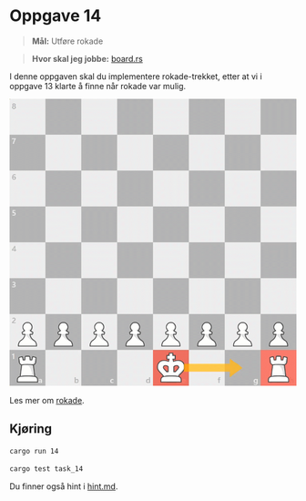 # Oppgave 14
> **Mål:** Utføre rokade

> **Hvor skal jeg jobbe:** [board.rs](board.rs)

I denne oppgaven skal du implementere rokade-trekket, etter at vi i oppgave 13 klarte å finne når rokade var mulig.

![](../../images/moves/castling_king_side.gif)

Les mer om [rokade](https://snl.no/rokade_-_sjakk).

## Kjøring
```bash
cargo run 14
```
```bash
cargo test task_14
```


Du finner også hint i [hint.md](hint.md).